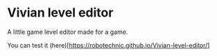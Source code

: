 # Vivian level editor

A little game level editor made for a game.

You can test it (here)[https://robotechnic.github.io/Vivian-level-editor/]
